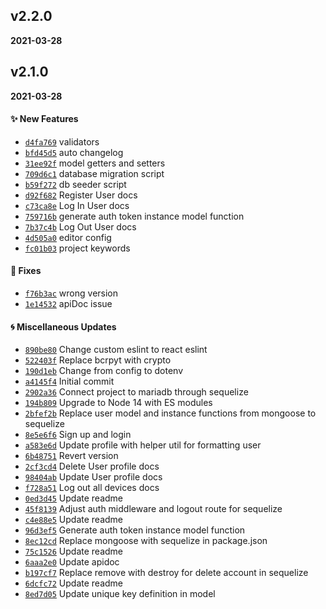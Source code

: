 ## v2.2.0
**2021-03-28**

## v2.1.0
**2021-03-28**

#### :sparkles: New Features

* [`d4fa769`](https://github.com/KennethLloyd/express-sequelize-starter/commit/d4fa769c66e43e9b724fb34b1c62165507acf759)  validators
* [`bfd45d5`](https://github.com/KennethLloyd/express-sequelize-starter/commit/bfd45d536a35e3197c00ef3ac9936bc25ce5c0b2)  auto changelog
* [`31ee92f`](https://github.com/KennethLloyd/express-sequelize-starter/commit/31ee92f7f0c4893198ab99acd4d6ba086b586d81)  model getters and setters
* [`709d6c1`](https://github.com/KennethLloyd/express-sequelize-starter/commit/709d6c1da7e05b2cb7cdb29f0f43eb219b8f346e)  database migration script
* [`b59f272`](https://github.com/KennethLloyd/express-sequelize-starter/commit/b59f272c88b4d6dad25436b3a97964777fcf88cc)  db seeder script
* [`d92f682`](https://github.com/KennethLloyd/express-sequelize-starter/commit/d92f682890b1f759b2135da9e40b4e31c801f891)  Register User docs
* [`c73ca8e`](https://github.com/KennethLloyd/express-sequelize-starter/commit/c73ca8ee9531f941d51346bc025c13f630652bad)  Log In User docs
* [`759716b`](https://github.com/KennethLloyd/express-sequelize-starter/commit/759716b4fe24460fbaac809c5aba6811f1f38aba)  generate auth token instance model function
* [`7b37c4b`](https://github.com/KennethLloyd/express-sequelize-starter/commit/7b37c4be51a1454acfd1ffbc8d7007cab419901a)  Log Out User docs
* [`4d505a0`](https://github.com/KennethLloyd/express-sequelize-starter/commit/4d505a04a6d4850bbe9e31a6bb9bd4c8d1fc36fc)  editor config
* [`fc01b03`](https://github.com/KennethLloyd/express-sequelize-starter/commit/fc01b03b91ccce67c17cdf622f9d013d07290912)  project keywords

#### :hammer: Fixes

* [`f76b3ac`](https://github.com/KennethLloyd/express-sequelize-starter/commit/f76b3ac1a84bc6df0500d8d9f59907f6adc4d20a)  wrong version
* [`1e14532`](https://github.com/KennethLloyd/express-sequelize-starter/commit/1e145327473a7e74cad9a4b5ba6109b9d9515e74)  apiDoc issue

#### :cyclone: Miscellaneous Updates

* [`890be80`](https://github.com/KennethLloyd/express-sequelize-starter/commit/890be80050baa508246daddf3a99f185e1dc1cf6) Change custom eslint to react eslint
* [`522403f`](https://github.com/KennethLloyd/express-sequelize-starter/commit/522403f46858f4f1cadbee1aa157b1e3dc0743cd) Replace bcrpyt with crypto
* [`190d1eb`](https://github.com/KennethLloyd/express-sequelize-starter/commit/190d1ebb5a420da732a245f22911f16b7de73a09) Change from config to dotenv
* [`a4145f4`](https://github.com/KennethLloyd/express-sequelize-starter/commit/a4145f40077d22af7785235ed5b02f5c4989ce61) Initial commit
* [`2902a36`](https://github.com/KennethLloyd/express-sequelize-starter/commit/2902a36eee2e103e2eb6b45b399f4b6d0af1c35e) Connect project to mariadb through sequelize
* [`194b809`](https://github.com/KennethLloyd/express-sequelize-starter/commit/194b80982289006354e5e9ea457d2593b1143d3a) Upgrade to Node 14 with ES modules
* [`2bfef2b`](https://github.com/KennethLloyd/express-sequelize-starter/commit/2bfef2b98513495521647cd0a06aef61b8be707d) Replace user model and instance functions from mongoose to sequelize
* [`8e5e6f6`](https://github.com/KennethLloyd/express-sequelize-starter/commit/8e5e6f6cfa04f2282eb618e6b72d47b1848eaf7c) Sign up and login
* [`a583e6d`](https://github.com/KennethLloyd/express-sequelize-starter/commit/a583e6d6c569c1bd3b6edec5cca19afd120775a5) Update profile with helper util for formatting user
* [`6b48751`](https://github.com/KennethLloyd/express-sequelize-starter/commit/6b48751886a9b1de0a451dbfc7f65dea75d7769a) Revert version
* [`2cf3cd4`](https://github.com/KennethLloyd/express-sequelize-starter/commit/2cf3cd44f9927b6af09a9312b086f76d7c94174c) Delete User profile docs
* [`98404ab`](https://github.com/KennethLloyd/express-sequelize-starter/commit/98404abda017175e1964a4f2fabb26560ccf11bf) Update User profile docs
* [`f728a51`](https://github.com/KennethLloyd/express-sequelize-starter/commit/f728a51db92124db74b4d7bfe8af4cf7fdac4a2e) Log out all devices docs
* [`0ed3d45`](https://github.com/KennethLloyd/express-sequelize-starter/commit/0ed3d45e479a4e35e0945c502467f7aa2bccd28a) Update readme
* [`45f8139`](https://github.com/KennethLloyd/express-sequelize-starter/commit/45f8139eb12878597718593e0435396cba0ad835) Adjust auth middleware and logout route for sequelize
* [`c4e88e5`](https://github.com/KennethLloyd/express-sequelize-starter/commit/c4e88e58d919c685e4ba5dbbfaf48c74bf6744b4) Update readme
* [`96d3ef5`](https://github.com/KennethLloyd/express-sequelize-starter/commit/96d3ef5c7c1dba59ea563834c3c5e16a0011bd94) Generate auth token instance model function
* [`8ec12cd`](https://github.com/KennethLloyd/express-sequelize-starter/commit/8ec12cdc0e34f81899c97e84ce13ca2e93412ef2) Replace mongoose with sequelize in package.json
* [`75c1526`](https://github.com/KennethLloyd/express-sequelize-starter/commit/75c1526f94985f0dda2b518e697fd8dc1f176cb2) Update readme
* [`6aaa2e0`](https://github.com/KennethLloyd/express-sequelize-starter/commit/6aaa2e0859ffe57a262d8021734ad4e7b5ee35cc) Update apidoc
* [`b197cf7`](https://github.com/KennethLloyd/express-sequelize-starter/commit/b197cf76209983de382aa81e79a2787268750cd7) Replace remove with destroy for delete account in sequelize
* [`6dcfc72`](https://github.com/KennethLloyd/express-sequelize-starter/commit/6dcfc72dd734bc3c7fde328b7f119124dcb60cad) Update readme
* [`8ed7d05`](https://github.com/KennethLloyd/express-sequelize-starter/commit/8ed7d055eb450beba6abd75d3d4ca677c806b8de) Update unique key definition in model
